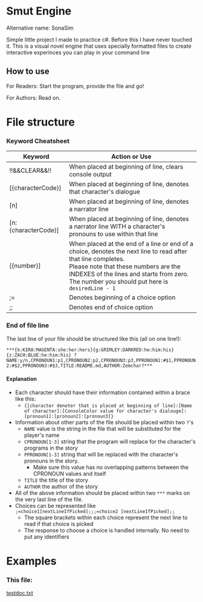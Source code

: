 # Smut Engine
Alternative name: SonaSim

Simple little project I made to practice c#. Before this I have never touched it.
This is a visual novel engine that uses specially formatted files to create interactive experinces you can play in your command line

## How to use
For Readers: Start the program, provide the file and go!

For Authors: Read on.

# File structure

### Keyword Cheatsheet
| Keyword | Action or Use |
|---|---|
| !!&&CLEAR&&!! | When placed at beginning of line, clears console output |
| [{characterCode}] | When placed at beginning of line, denotes that character's dialogue |
| [n] | When placed at beginning of line, denotes a narrator line |
| [n:{characterCode}] | When placed at beginning of line, denotes a narrator line WITH a character's pronouns to use within that line |
| [{number}] | When placed at the end of a line or end of a choice, denotes the next line to read after that line completes.<br>Please note that these numbers are the INDEXES of the lines and starts from zero.<br>The number you should put here is `desiredLine - 1` |
| ;= | Denotes beginning of a choice option |
| ;; | Denotes end of choice option |

### End of file line
The last line of your file should be structured like this (all on one line!):

`***{k:KIRA:MAGENTA:she:her:hers}{g:GRIMLEY:DARKRED:he:him:his}{z:ZACH:BLUE:he:him:his}
?NAME:y/n,CPRONOUN1:p1,CPRONOUN2:p2,CPRONOUN3:p3,PPRONOUN1:#$1,PPRONOUN2:#$2,PPRONOUN3:#$3,TITLE:README.md,AUTHOR:Zemchar?***`

#### Explanation

* Each character should have their information contained within a brace like this:
    - `{[character denoter that is placed at beginning of line]:[Name of character]:[ConsoleColor value for character's dialouge]:[pronoun1]:[pronoun2]:[pronoun3]}`
* Information about other parts of the file should be placed within two `?`'s 
    - `NAME` value is the string in the file that will be substituted for the player's name
    - `CPRONOUN[1-3]` string that the program will replace for the character's programs in the story
    - `PPRONOUN[1-3]` string that will be replaced with the character's pronouns in the story.
        - Make sure this value has no overlapping patterns between the CPRONOUN values and itself
    - `TITLE` the title of the story
    - `AUTHOR` the author of the story
* All of the above information should be placed within two `***` marks on the very last line of the file.
* Choices can be represented like `;=choice1[nextLineIfPicked];;;=choice2 [nextLineIfPicked];;`
    - The square brackets within each choice represent the next line to read if that choice is picked
    - The response to choose a choice is handled internally. No need to put any identifiers

# Examples

### This file:
[testdoc.txt](https://github.com/Zemchar/SmutEngine/files/8828036/testdoc.txt)

